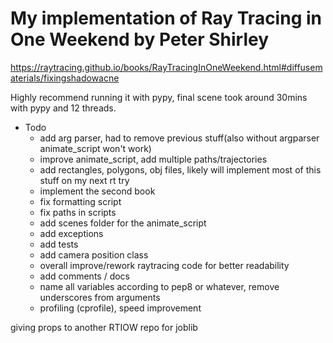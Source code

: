 
# My implementation of Ray Tracing in One Weekend by Peter Shirley
https://raytracing.github.io/books/RayTracingInOneWeekend.html#diffusematerials/fixingshadowacne

Highly recommend running it with pypy, final scene took around 30mins with pypy and 12 threads.

* Todo
    * add arg parser, had to remove previous stuff(also without argparser animate_script won't work)
    * improve animate_script, add multiple paths/trajectories
    * add rectangles, polygons, obj files, likely will implement most of this stuff on my next rt try
    * implement the second book
    * fix formatting script
    * fix paths in scripts
    * add scenes folder for the animate_script
    * add exceptions
    * add tests
    * add camera position class
    * overall improve/rework raytracing code for better readability
    * add comments / docs
    * name all variables according to pep8 or whatever, remove underscores from arguments
    * profiling (cprofile), speed improvement


giving props to another RTIOW repo for joblib

